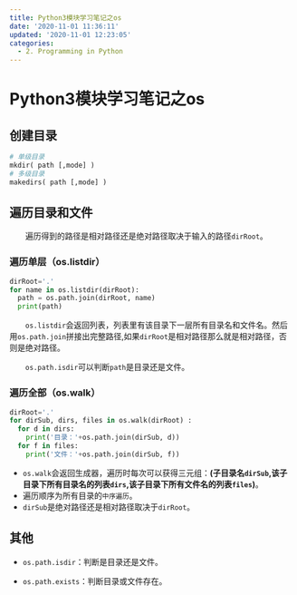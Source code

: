 ```yaml
---
title: Python3模块学习笔记之os
date: '2020-11-01 11:36:11'
updated: '2020-11-01 12:23:05'
categories:
  - 2. Programming in Python
---
```

# Python3模块学习笔记之os

## 创建目录

```python
# 单级目录
mkdir( path [,mode] )
# 多级目录
makedirs( path [,mode] )
```

## 遍历目录和文件

　　遍历得到的路径是相对路径还是绝对路径取决于输入的路径`dirRoot`。

### 遍历单层（os.listdir）

```python
dirRoot='.'
for name in os.listdir(dirRoot):   
  path = os.path.join(dirRoot, name)   
  print(path) 
```

　　`os.listdir`会返回列表，列表里有该目录下一层所有目录名和文件名。然后用`os.path.join`拼接出完整路径,如果`dirRoot`是相对路径那么就是相对路径，否则是绝对路径。

　　`os.path.isdir`可以判断`path`是目录还是文件。

### 遍历全部（os.walk）

```python
dirRoot='.'
for dirSub, dirs, files in os.walk(dirRoot) :  
  for d in dirs:
    print('目录：'+os.path.join(dirSub, d))   
  for f in files:   
    print('文件：'+os.path.join(dirSub, f)) 
```

- `os.walk`会返回生成器，遍历时每次可以获得三元组：**(子目录名`dirSub`,该子目录下所有目录名的列表`dirs`,该子目录下所有文件名的列表`files`)**。
- 遍历顺序为所有目录的`中序遍历`。
- `dirSub`是绝对路径还是相对路径取决于`dirRoot`。

## 其他

- `os.path.isdir`：判断是目录还是文件。

- `os.path.exists`：判断目录或文件存在。
